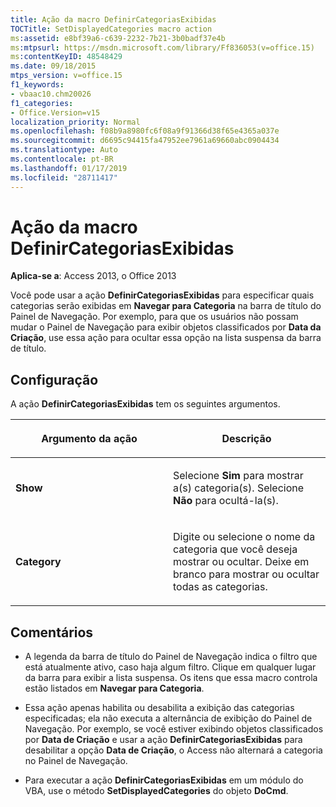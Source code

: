 ```yaml
---
title: Ação da macro DefinirCategoriasExibidas
TOCTitle: SetDisplayedCategories macro action
ms:assetid: e8bf39a6-c639-2232-7b21-3b0badf37e4b
ms:mtpsurl: https://msdn.microsoft.com/library/Ff836053(v=office.15)
ms:contentKeyID: 48548429
ms.date: 09/18/2015
mtps_version: v=office.15
f1_keywords:
- vbaac10.chm20026
f1_categories:
- Office.Version=v15
localization_priority: Normal
ms.openlocfilehash: f08b9a8980fc6f08a9f91366d38f65e4365a037e
ms.sourcegitcommit: d6695c94415fa47952ee7961a69660abc0904434
ms.translationtype: Auto
ms.contentlocale: pt-BR
ms.lasthandoff: 01/17/2019
ms.locfileid: "28711417"
---
```

# <a name="setdisplayedcategories-macro-action"></a>Ação da macro DefinirCategoriasExibidas


**Aplica-se a**: Access 2013, o Office 2013

Você pode usar a ação **DefinirCategoriasExibidas** para especificar quais categorias serão exibidas em **Navegar para Categoria** na barra de título do Painel de Navegação. Por exemplo, para que os usuários não possam mudar o Painel de Navegação para exibir objetos classificados por **Data da Criação**, use essa ação para ocultar essa opção na lista suspensa da barra de título.

## <a name="setting"></a>Configuração

A ação **DefinirCategoriasExibidas** tem os seguintes argumentos.

<table>
<colgroup>
<col style="width: 50%" />
<col style="width: 50%" />
</colgroup>
<thead>
<tr class="header">
<th><p>Argumento da ação</p></th>
<th><p>Descrição</p></th>
</tr>
</thead>
<tbody>
<tr class="odd">
<td><p><strong>Show</strong></p></td>
<td><p>Selecione <strong>Sim</strong> para mostrar a(s) categoria(s). Selecione <strong>Não</strong> para ocultá-la(s).</p></td>
</tr>
<tr class="even">
<td><p><strong>Category</strong></p></td>
<td><p>Digite ou selecione o nome da categoria que você deseja mostrar ou ocultar. Deixe em branco para mostrar ou ocultar todas as categorias.</p></td>
</tr>
</tbody>
</table>


## <a name="remarks"></a>Comentários

  - A legenda da barra de título do Painel de Navegação indica o filtro que está atualmente ativo, caso haja algum filtro. Clique em qualquer lugar da barra para exibir a lista suspensa. Os itens que essa macro controla estão listados em **Navegar para Categoria**.

  - Essa ação apenas habilita ou desabilita a exibição das categorias especificadas; ela não executa a alternância de exibição do Painel de Navegação. Por exemplo, se você estiver exibindo objetos classificados por **Data de Criação** e usar a ação **DefinirCategoriasExibidas** para desabilitar a opção **Data de Criação**, o Access não alternará a categoria no Painel de Navegação.

  - Para executar a ação **DefinirCategoriasExibidas** em um módulo do VBA, use o método **SetDisplayedCategories** do objeto **DoCmd**.


